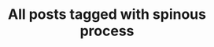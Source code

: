 ---
layout: tag
title: "All posts tagged with spinous process"
permalink: /weblog/tags/spinous-process/
taxonomy: spinous process
---